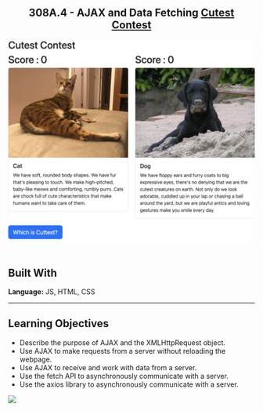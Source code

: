 
<h2 align="center">
  308A.4 - AJAX and Data Fetching
  <a href="https://hannah-moon.github.io/21_JS_CatnDog_AJAX-and-Data-Fetching/" target="_blank">Cutest Contest</a>
</h2>

<div align="center">
  <img alt="Demo" src="dogncat.png">
</div>

<br/>



## Built With

**Language:** JS, HTML, CSS



---
## Learning Objectives

- Describe the purpose of AJAX and the XMLHttpRequest object.
- Use AJAX to make requests from a server without reloading the webpage.
- Use AJAX to receive and work with data from a server.
- Use the fetch API to asynchronously communicate with a server.
- Use the axios library to asynchronously communicate with a server.

<img src="https://i.imgur.com/VqMhmBL.png">

